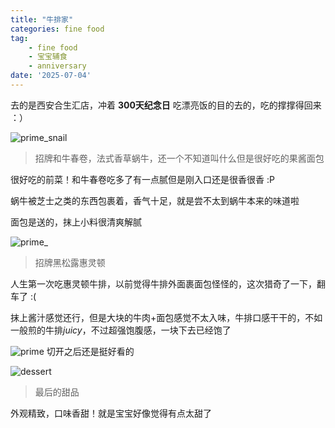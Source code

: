 ```yaml
---
title: "牛排家"
categories: fine food
tag: 
    - fine food
    - 宝宝辅食
    - anniversary
date: '2025-07-04'
---
```


去的是西安合生汇店，冲着 **300天纪念日** 吃漂亮饭的目的去的，吃的撑撑得回来 ：）

![prime_snail](/food/sprime_snail.JPG)
> 招牌和牛春卷，法式香草蜗牛，还一个不知道叫什么但是很好吃的果酱面包

很好吃的前菜！和牛春卷吃多了有一点腻但是刚入口还是很香很香 :P

蜗牛被芝士之类的东西包裹着，香气十足，就是尝不太到蜗牛本来的味道啦

面包是送的，抹上小料很清爽解腻

![prime_](/food/sprime_full.JPG)
> 招牌黑松露惠灵顿

人生第一次吃惠灵顿牛排，以前觉得牛排外面裹面包怪怪的，这次猎奇了一下，翻车了 :(

抹上酱汁感觉还行，但是大块的牛肉+面包感觉不太入味，牛排口感干干的，不如一般煎的牛排*juicy*，不过超强饱腹感，一块下去已经饱了

![prime](/food/sprime.jpg)
切开之后还是挺好看的

![dessert](/food/sprime_dessert.jpg)
> 最后的甜品

外观精致，口味香甜！就是宝宝好像觉得有点太甜了